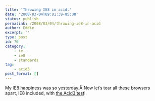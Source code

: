 ```yaml
---
title: 'Throwing IE8 in acid.'
date: '2008-03-04T09:01:39-05:00'
status: publish
permalink: /2008/03/04/throwing-ie8-in-acid
author: Eddie
excerpt: ''
type: post
id: 76
category:
    - ie
    - ie8
    - standards
tag:
    - acid3
post_format: []
---
```

My IE8 happiness was so yesterday.Â Now let’s tear all these browsers apart, IE8 included, with [the Acid3 test](http://www.webstandards.org/2008/03/03/acid3-putting-browser-makers-on-notice-again/)!